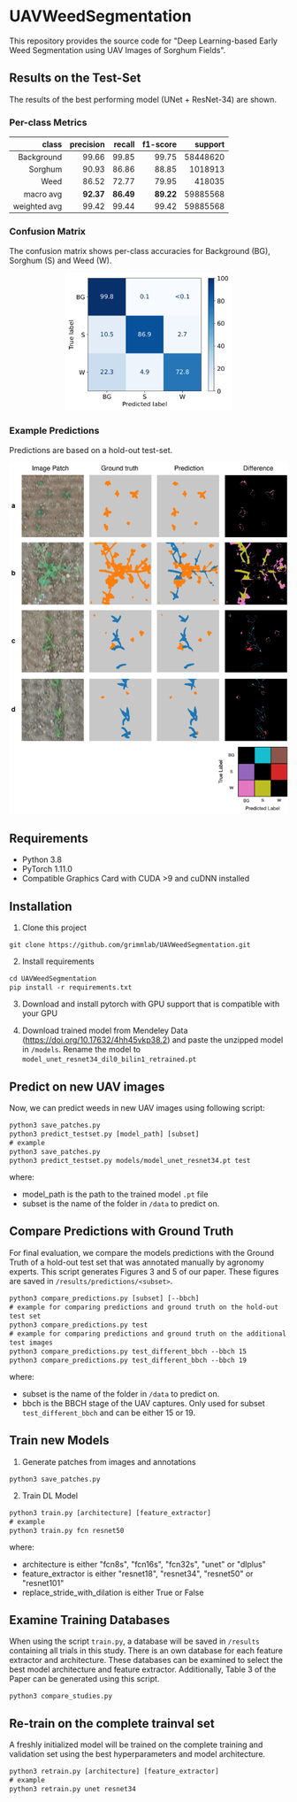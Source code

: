 # UAVWeedSegmentation

This repository provides the source code for "Deep Learning-based Early Weed Segmentation using UAV Images of Sorghum Fields". 

## Results on the Test-Set
The results of the best performing model (UNet + ResNet-34) are shown. 

### Per-class Metrics

| class | precision | recall | f1-score | support | 
| -----: | ---------: |-------: | --------: | ------: |
| Background | 99.66 | 99.85 | 99.75 | 58448620 |
| Sorghum | 90.93 | 86.86 | 88.85 | 1018913 | 
| Weed | 86.52 | 72.77 | 79.95 | 418035 |
| macro avg | **92.37** | **86.49** | **89.22** | 59885568 |
| weighted avg | 99.42 | 99.44 | 99.42 | 59885568 |

### Confusion Matrix
The confusion matrix shows per-class accuracies for Background (BG), Sorghum (S) and Weed (W).
<p align="center">
    <img src="readme_fig/cm_subset_test.png" alt="Example Patches with Predictions" width="300"/>
</p>


### Example Predictions
Predictions are based on a hold-out test-set.
<p align="center">
    <img src="readme_fig/example_pred.jpg" alt="Example Patches with Predictions" width="600"/>
</p>

## Requirements
- Python 3.8
- PyTorch 1.11.0
- Compatible Graphics Card with CUDA >9 and cuDNN installed

## Installation
1. Clone this project
```
git clone https://github.com/grimmlab/UAVWeedSegmentation.git
```

2. Install requirements
```
cd UAVWeedSegmentation
pip install -r requirements.txt
```
3. Download and install pytorch with GPU support that is compatible with your GPU

4. Download trained model from Mendeley Data (https://doi.org/10.17632/4hh45vkp38.2) and paste the unzipped model in `/models`. Rename the model to `model_unet_resnet34_dil0_bilin1_retrained.pt`

## Predict on new UAV images
Now, we can predict weeds in new UAV images using following script:
```
python3 save_patches.py
python3 predict_testset.py [model_path] [subset]
# example
python3 save_patches.py
python3 predict_testset.py models/model_unet_resnet34.pt test
```
where:
- model_path is the path to the trained model `.pt` file
- subset is the name of the folder in `/data` to predict on.

## Compare Predictions with Ground Truth
For final evaluation, we compare the models predictions with the Ground Truth of a hold-out test set that was annotated manually by agronomy experts. This script generates Figures 3 and 5 of our paper. These figures are saved in `/results/predictions/<subset>`.

```
python3 compare_predictions.py [subset] [--bbch]
# example for comparing predictions and ground truth on the hold-out test set
python3 compare_predictions.py test
# example for comparing predictions and ground truth on the additional test images
python3 compare_predictions.py test_different_bbch --bbch 15
python3 compare_predictions.py test_different_bbch --bbch 19
```
where:
- subset is the name of the folder in `/data` to predict on.
- bbch is the BBCH stage of the UAV captures. Only used for subset `test_different_bbch` and can be either 15 or 19.


## Train new Models
1. Generate patches from images and annotations
```
python3 save_patches.py
```

2. Train DL Model
```
python3 train.py [architecture] [feature_extractor]
# example
python3 train.py fcn resnet50
```
where:
- architecture is either "fcn8s", "fcn16s", "fcn32s", "unet" or "dlplus"
- feature_extractor is either "resnet18", "resnet34", "resnet50" or "resnet101"
- replace_stride_with_dilation is either True or False

## Examine Training Databases
When using the script `train.py`, a database will be saved in `/results` containing all trials in this study. There is an own database for each feature extractor and architecture. These databases can be examined to select the best model architecture and feature extractor. Additionally, Table 3 of the Paper can be generated using this script.

```
python3 compare_studies.py
```

## Re-train on the complete trainval set
A freshly initialized model will be trained on the complete training and validation set using the best hyperparameters and model architecture. 

```
python3 retrain.py [architecture] [feature_extractor]
# example
python3 retrain.py unet resnet34
```

